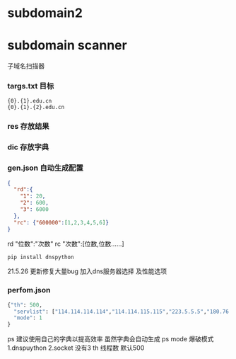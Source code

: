 # subdomain2
# subdomain scanner
子域名扫描器

### targs.txt 目标
```
{0}.{1}.edu.cn
{0}.{1}.{2}.edu.cn
```

### res 存放结果
### dic 存放字典

### gen.json 自动生成配置
```json
{
  "rd":{
    "1": 20,
    "2": 600,
    "3": 6000
  },
  "rc": {"600000":[1,2,3,4,5,6]}
}
```
rd "位数":"次数"
rc "次数":[位数,位数......]

```bash
pip install dnspython
```
21.5.26
更新修复大量bug
加入dns服务器选择 及性能选项

### perfom.json
```python
{"th": 500,
  "servlist": ["114.114.114.114","114.114.115.115","223.5.5.5","180.76.76.76","119.29.29.29","218.30.118.6"],
  "mode": 1
}
```
ps 建议使用自己的字典以提高效率 虽然字典会自动生成
ps mode 爆破模式 1.dnspuython 2.socket 没有3
th 线程数 默认500

